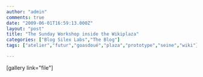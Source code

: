 ```yaml
---
author: "admin"
comments: true
date: "2009-06-01T16:59:13.000Z"
layout: "post"
title: "The Sunday Workshop inside the Wikiplaza"
categories: ["Blog Silex Labs","The Blog"]
tags: ["atelier","futur","goasdoué","plaza","prototype","seine","wiki"]

---
```

[gallery link="file"]



